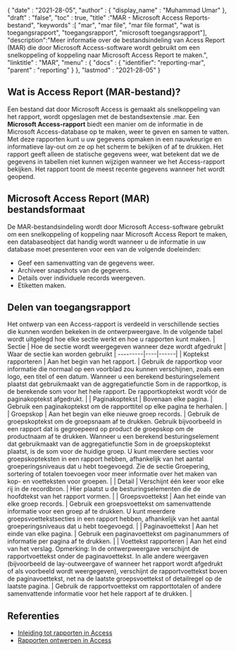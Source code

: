 {
  "date" : "2021-28-05",
  "author" : {
    "display_name" : "Muhammad Umar"
},
  "draft" : "false",
  "toc" : true,
  "title" :"MAR - Microsoft Access Reports-bestand",
  "keywords" :[ "mar", "mar file", "mar file format", "wat is toegangsrapport", "toegangsrapport", "microsoft toegangsrapport"],
  "description":"Meer informatie over de bestandsindeling van Acess Report (MAR) die door Microsoft Access-software wordt gebruikt om een snelkoppeling of koppeling naar Microsoft Access Report te maken.",
  "linktitle" : "MAR",
  "menu" : {
    "docs" : {
    "identifier": "reporting-mar",
      "parent" : "reporting"
}
},
  "lastmod" : "2021-28-05"
}

## Wat is Access Report (MAR-bestand)? ##
Een bestand dat door Microsoft Access is gemaakt als snelkoppeling van het rapport, wordt opgeslagen met de bestandsextensie .mar. Een **Microsoft Access-rapport** biedt een manier om de informatie in de Microsoft Access-database op te maken, weer te geven en samen te vatten. Met deze rapporten kunt u uw gegevens opmaken in een nauwkeurige en informatieve lay-out om ze op het scherm te bekijken of af te drukken. Het rapport geeft alleen de statische gegevens weer, wat betekent dat we de gegevens in tabellen niet kunnen wijzigen wanneer we het Access-rapport bekijken. Het rapport toont de meest recente gegevens wanneer het wordt geopend.

## Microsoft Access Report (MAR) bestandsformaat

De MAR-bestandsindeling wordt door Microsoft Access-software gebruikt om een snelkoppeling of koppeling naar Microsoft Access Report te maken, een databaseobject dat handig wordt wanneer u de informatie in uw database moet presenteren voor een van de volgende doeleinden:

- Geef een samenvatting van de gegevens weer.
- Archiveer snapshots van de gegevens.
- Details over individuele records weergeven.
- Etiketten maken.

## Delen van toegangsrapport
Het ontwerp van een Access-rapport is verdeeld in verschillende secties die kunnen worden bekeken in de ontwerpweergave. In de volgende tabel wordt uitgelegd hoe elke sectie werkt en hoe u rapporten kunt maken.
| Sectie | Hoe de sectie wordt weergegeven wanneer deze wordt afgedrukt | Waar de sectie kan worden gebruikt |
---------|----|------|
| Koptekst rapporteren | Aan het begin van het rapport. | Gebruik de rapportkop voor informatie die normaal op een voorblad zou kunnen verschijnen, zoals een logo, een titel of een datum. Wanneer u een berekend besturingselement plaatst dat gebruikmaakt van de aggregatiefunctie Som in de rapportkop, is de berekende som voor het hele rapport. De rapportkoptekst wordt vóór de paginakoptekst afgedrukt. |
| Paginakoptekst | Bovenaan elke pagina. | Gebruik een paginakoptekst om de rapporttitel op elke pagina te herhalen. |
| Groepskop | Aan het begin van elke nieuwe groep records. | Gebruik de groepskoptekst om de groepsnaam af te drukken. Gebruik bijvoorbeeld in een rapport dat is gegroepeerd op product de groepskop om de productnaam af te drukken. Wanneer u een berekend besturingselement dat gebruikmaakt van de aggregatiefunctie Som in de groepskoptekst plaatst, is de som voor de huidige groep. U kunt meerdere secties voor groepskopteksten in een rapport hebben, afhankelijk van het aantal groeperingsniveaus dat u hebt toegevoegd. Zie de sectie Groepering, sortering of totalen toevoegen voor meer informatie over het maken van kop- en voetteksten voor groepen. |
| Detail | Verschijnt één keer voor elke rij in de recordbron. | Hier plaatst u de besturingselementen die de hoofdtekst van het rapport vormen. |
| Groepsvoettekst | Aan het einde van elke groep records. | Gebruik een groepsvoettekst om samenvattende informatie voor een groep af te drukken. U kunt meerdere groepsvoettekstsecties in een rapport hebben, afhankelijk van het aantal groeperingsniveaus dat u hebt toegevoegd. |
| Paginavoettekst | Aan het einde van elke pagina. | Gebruik een paginavoettekst om paginanummers of informatie per pagina af te drukken. |
| Voettekst rapporteren | Aan het eind van het verslag. Opmerking: In de ontwerpweergave verschijnt de rapportvoettekst onder de paginavoettekst. In alle andere weergaven (bijvoorbeeld de lay-outweergave of wanneer het rapport wordt afgedrukt of als voorbeeld wordt weergegeven), verschijnt de rapportvoettekst boven de paginavoettekst, net na de laatste groepsvoettekst of detailregel op de laatste pagina. | Gebruik de rapportvoettekst om rapporttotalen of andere samenvattende informatie voor het hele rapport af te drukken. |






## Referenties ##

- [Inleiding tot rapporten in Access](https://support.microsoft.com/en-us/office/introduction-to-reports-in-access-e0869f59-7536-4d19-8e05-7158dcd3681c)
- [Rapporten ontwerpen in Access](https://github.com/prijuly2000/DBMS/blob/master/DesigningReportsinAccess2010.pdf)

